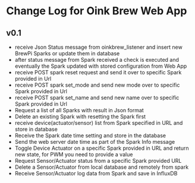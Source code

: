 # Change Log for Oink Brew Web App 


v0.1
----
- receive Json Status message from oinkbrew_listener and insert new BrewPi Sparks or update them in database
- after status message from Spark received a check is executed and eventually the Spark updated with stored configuration from Web App
- receive POST spark reset request and send it over to specific Spark provided in Url
- receive POST spark set_mode and send new mode over to specific Spark provided in Url
- receive POST spark set_name and send new name over to specific Spark provided in Url
- Request a list of all Sparks with result in Json format
- Delete an existing Spark with resetting the Spark first
- receive device(actuator/sensor) list from Spark specified in URL and store in database
- Receive the Spark date time setting and store in the database
- Send the web server date time as part of the Spark Info message
- Toggle Device Actuator on a specific Spark provided in URL and return new state, for PWM you need to provide a value
- Request Sensor/Actuator status from a specific Spark provided URL
- Delete a Sensor/Actuator from local database and remotely from spark
- Receive Sensor/Actuator log data from Spark and save in InfluxDB
